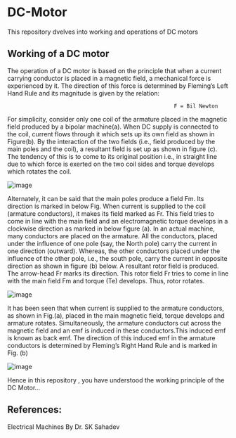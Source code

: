 # DC-Motor
This repository dvelves into working and operations of DC  motors

## Working of a DC motor
The operation of a DC motor is based on the principle that when a current carrying conductor is placed 
in a magnetic field, a mechanical force is experienced by it. The direction of this force is determined 
by Fleming’s Left Hand Rule and its magnitude is given by the relation: 

                                                         F = Bil Newton

For simplicity, consider only one coil of the armature placed in the magnetic field produced by a bipolar 
machine(a). When DC supply is connected to the coil, current flows through it which sets up its own 
field as shown in Figure(b). By the interaction of the two fields (i.e., field produced by the main poles 
and the coil), a resultant field is set up as shown in figure (c). The tendency of this is to come to its 
original position i.e., in straight line due to which force is exerted on the two coil sides and torque 
develops which rotates the coil.

![image](https://github.com/Madhava004/DC-Motor/assets/165052558/134abac4-c7ab-4a38-882e-0c5f6a16229e)

Alternately, it can be said that the main poles produce a field Fm. Its direction is marked in below Fig. 
When current is supplied to the coil (armature conductors), it makes its field marked as Fr. This field 
tries to come in line with the main field and an electromagnetic torque develops in a clockwise 
direction as marked in below figure (a). In an actual machine, many conductors are placed on the 
armature. All the conductors, placed under the influence of one pole (say, the North pole) carry the 
current in one direction (outward). Whereas, the other conductors placed under the influence of the 
other pole, i.e., the south pole, carry the current in opposite direction as shown in figure (b) below. A 
resultant rotor field is produced. The arrow-head Fr marks its direction. This rotor field Fr tries to come 
in line with the main field Fm and torque (Te) develops. Thus, rotor rotates.

![image](https://github.com/Madhava004/DC-Motor/assets/165052558/c7af5c38-4286-49ac-bcf7-39123b571423)

It has been seen that when current is supplied to the armature conductors, as shown in Fig.(a), placed 
in the main magnetic field, torque develops and armature rotates. Simultaneously, the armature 
conductors cut across the magnetic field and an emf is induced in these conductors.This induced emf 
is known as back emf. The direction of this induced emf in the armature conductors is determined by 
Fleming’s Right Hand Rule and is marked in Fig. (b)

![image](https://github.com/Madhava004/DC-Motor/assets/165052558/dec95158-e0f4-4121-b99c-61ebe96fbd59)

Hence in this repository , you have understood the working principle of the DC Motor...

## References:
Electrical Machines By Dr. SK Sahadev
